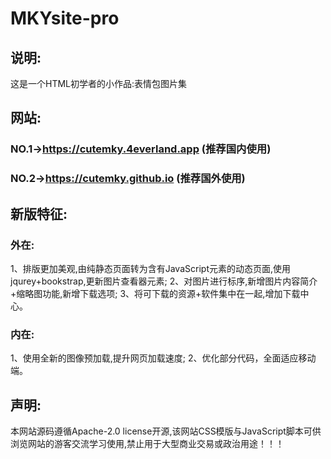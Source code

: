 # MKYsite-pro
## 说明:
这是一个HTML初学者的小作品:表情包图片集
## 网站:
### NO.1->https://cutemky.4everland.app (推荐国内使用)
### NO.2->https://cutemky.github.io (推荐国外使用)
## 新版特征:
### 外在:
1、排版更加美观,由纯静态页面转为含有JavaScript元素的动态页面,使用jqurey+bookstrap,更新图片查看器元素;
2、对图片进行标序,新增图片内容简介+缩略图功能,新增下载选项;
3、将可下载的资源+软件集中在一起,增加下载中心。
### 内在:
1、使用全新的图像预加载,提升网页加载速度;
2、优化部分代码，全面适应移动端。
## 声明:
本网站源码遵循Apache-2.0 license开源,该网站CSS模版与JavaScript脚本可供浏览网站的游客交流学习使用,禁止用于大型商业交易或政治用途！！！
